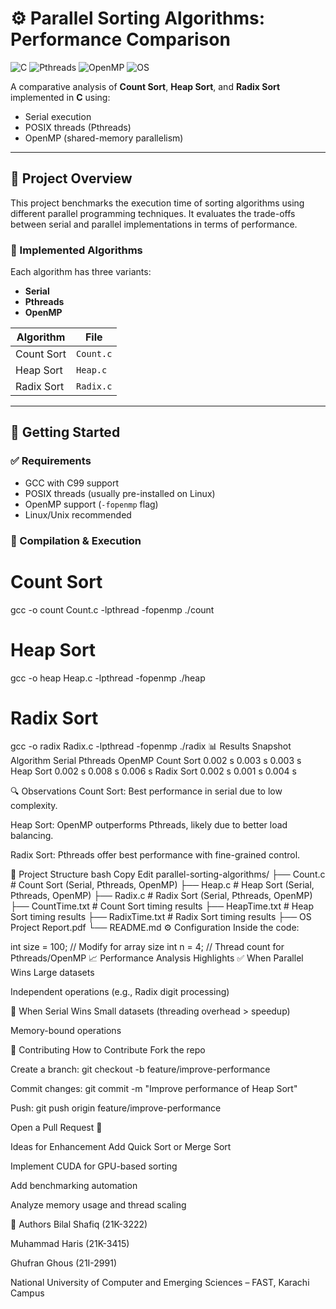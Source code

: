 # ⚙️ Parallel Sorting Algorithms: Performance Comparison

![C](https://img.shields.io/badge/C-00599C?style=for-the-badge&logo=c&logoColor=white)
![Pthreads](https://img.shields.io/badge/Pthreads-Multi--threading-blue?style=for-the-badge)
![OpenMP](https://img.shields.io/badge/OpenMP-Parallel--Computing-green?style=for-the-badge)
![OS](https://img.shields.io/badge/Operating--Systems-Project-red?style=for-the-badge)

A comparative analysis of **Count Sort**, **Heap Sort**, and **Radix Sort** implemented in **C** using:
- Serial execution
- POSIX threads (Pthreads)
- OpenMP (shared-memory parallelism)

---

## 📌 Project Overview

This project benchmarks the execution time of sorting algorithms using different parallel programming techniques. It evaluates the trade-offs between serial and parallel implementations in terms of performance.

### 🔗 Implemented Algorithms

Each algorithm has three variants:
- **Serial**
- **Pthreads**
- **OpenMP**

| Algorithm    | File         |
|--------------|--------------|
| Count Sort   | `Count.c`    |
| Heap Sort    | `Heap.c`     |
| Radix Sort   | `Radix.c`    |

---

## 🚀 Getting Started

### ✅ Requirements
- GCC with C99 support
- POSIX threads (usually pre-installed on Linux)
- OpenMP support (`-fopenmp` flag)
- Linux/Unix recommended

### 🧪 Compilation & Execution


# Count Sort
gcc -o count Count.c -lpthread -fopenmp
./count

# Heap Sort
gcc -o heap Heap.c -lpthread -fopenmp
./heap

# Radix Sort
gcc -o radix Radix.c -lpthread -fopenmp
./radix
📊 Results Snapshot
Algorithm	Serial	Pthreads	OpenMP
Count Sort	0.002 s	0.003 s	0.003 s
Heap Sort	0.002 s	0.008 s	0.006 s
Radix Sort	0.002 s	0.001 s	0.004 s

🔍 Observations
Count Sort: Best performance in serial due to low complexity.

Heap Sort: OpenMP outperforms Pthreads, likely due to better load balancing.

Radix Sort: Pthreads offer best performance with fine-grained control.

📁 Project Structure
bash
Copy
Edit
parallel-sorting-algorithms/
├── Count.c           # Count Sort (Serial, Pthreads, OpenMP)
├── Heap.c            # Heap Sort (Serial, Pthreads, OpenMP)
├── Radix.c           # Radix Sort (Serial, Pthreads, OpenMP)
├── CountTime.txt     # Count Sort timing results
├── HeapTime.txt      # Heap Sort timing results
├── RadixTime.txt     # Radix Sort timing results
├── OS Project Report.pdf
└── README.md
⚙️ Configuration
Inside the code:


int size = 100;   // Modify for array size
int n = 4;        // Thread count for Pthreads/OpenMP
📈 Performance Analysis Highlights
✅ When Parallel Wins
Large datasets

Independent operations (e.g., Radix digit processing)

🚫 When Serial Wins
Small datasets (threading overhead > speedup)

Memory-bound operations

🤝 Contributing
How to Contribute
Fork the repo

Create a branch:
git checkout -b feature/improve-performance

Commit changes:
git commit -m "Improve performance of Heap Sort"

Push:
git push origin feature/improve-performance

Open a Pull Request 🎉

Ideas for Enhancement
Add Quick Sort or Merge Sort

Implement CUDA for GPU-based sorting

Add benchmarking automation

Analyze memory usage and thread scaling


👥 Authors
Bilal Shafiq (21K-3222)

Muhammad Haris (21K-3415)

Ghufran Ghous (21I-2991)

National University of Computer and Emerging Sciences – FAST, Karachi Campus
